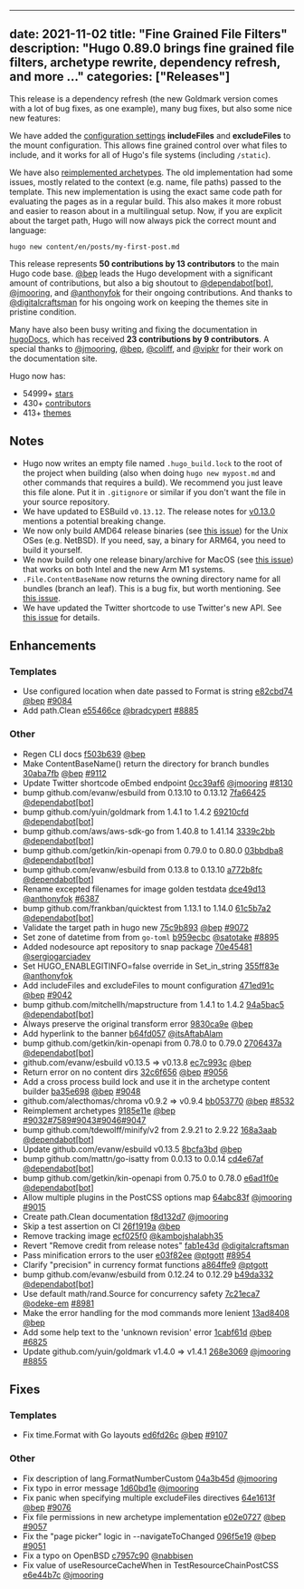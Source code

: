 
---
date: 2021-11-02
title: "Fine Grained File Filters"
description: "Hugo 0.89.0 brings fine grained file filters, archetype rewrite, dependency refresh, and more ..."
categories: ["Releases"]
---

This release is a dependency refresh (the new Goldmark version comes with a lot of bug fixes, as one example), many bug fixes, but also some nice new features:

We have added the [configuration settings](https://gohugo.io/hugo-modules/configuration/#module-config-mounts) **includeFiles** and **excludeFiles** to the mount configuration. This allows fine grained control over what files to include, and it works for all of Hugo's file systems (including `/static`).

We have also [reimplemented archetypes](https://github.com/gohugoio/hugo/pull/9045). The old implementation had some issues, mostly related to the context (e.g. name, file paths) passed to the template. This new implementation is using the exact same code path for evaluating the pages as in a regular build. This also makes it more robust and easier to reason about in a multilingual setup. Now, if you are explicit about the target path, Hugo will now always pick the correct mount and language:

```
hugo new content/en/posts/my-first-post.md
```

This release represents **50 contributions by 13 contributors** to the main Hugo code base. [@bep](https://github.com/bep) leads the Hugo development with a significant amount of contributions, but also a big shoutout to [@dependabot[bot]](https://github.com/apps/dependabot), [@jmooring](https://github.com/jmooring), and [@anthonyfok](https://github.com/anthonyfok) for their ongoing contributions.
And thanks to [@digitalcraftsman](https://github.com/digitalcraftsman) for his ongoing work on keeping the themes site in pristine condition.

Many have also been busy writing and fixing the documentation in [hugoDocs](https://github.com/gohugoio/hugoDocs),
which has received **23 contributions by 9 contributors**. A special thanks to [@jmooring](https://github.com/jmooring), [@bep](https://github.com/bep), [@coliff](https://github.com/coliff), and [@vipkr](https://github.com/vipkr) for their work on the documentation site.


Hugo now has:

* 54999+ [stars](https://github.com/gohugoio/hugo/stargazers)
* 430+ [contributors](https://github.com/gohugoio/hugo/graphs/contributors)
* 413+ [themes](http://themes.gohugo.io/)


## Notes

* Hugo now writes an empty file named `.hugo_build.lock` to the root of the project when building (also when doing `hugo new mypost.md` and other commands that requires a build). We recommend you just leave this file alone. Put it in `.gitignore` or similar if you don't want the file in your source repository.
* We have updated to ESBuild `v0.13.12`. The release notes for [v0.13.0](https://github.com/evanw/esbuild/releases/tag/v0.13.0) mentions a potential breaking change.
* We now only build AMD64 release binaries (see [this issue](https://github.com/gohugoio/hugo/issues/9102)) for the Unix OSes (e.g. NetBSD). If you need, say, a binary for ARM64, you need to build it yourself.
* We now build only one release binary/archive for MacOS (see [this issue](https://github.com/gohugoio/hugo/issues/9035)) that works on both Intel and the new Arm M1 systems.
* `.File.ContentBaseName` now returns the owning directory name for all bundles (branch an leaf). This is a bug fix, but worth mentioning. See [this issue](https://github.com/gohugoio/hugo/issues/9112).
* We have updated the Twitter shortcode to use Twitter's new API. See [this issue](https://github.com/gohugoio/hugo/pull/9106) for details.

## Enhancements

### Templates

* Use configured location when date passed to Format is string [e82cbd74](https://github.com/gohugoio/hugo/commit/e82cbd746fd4b07e40fedacc4247b9cd50ef70e7) [@bep](https://github.com/bep) [#9084](https://github.com/gohugoio/hugo/issues/9084)
* Add path.Clean [e55466ce](https://github.com/gohugoio/hugo/commit/e55466ce70363418309d465a0f2aa6c7ada1e51d) [@bradcypert](https://github.com/bradcypert) [#8885](https://github.com/gohugoio/hugo/issues/8885)

### Other

* Regen CLI docs [f503b639](https://github.com/gohugoio/hugo/commit/f503b6395707f8e576af734efab83092d62fae37) [@bep](https://github.com/bep) 
* Make ContentBaseName() return the directory for branch bundles [30aba7fb](https://github.com/gohugoio/hugo/commit/30aba7fb099678363b0a4828936ed28e740e00e2) [@bep](https://github.com/bep) [#9112](https://github.com/gohugoio/hugo/issues/9112)
* Update Twitter shortcode oEmbed endpoint [0cc39af6](https://github.com/gohugoio/hugo/commit/0cc39af68232f1a4981aae2e72cf65da762b5768) [@jmooring](https://github.com/jmooring) [#8130](https://github.com/gohugoio/hugo/issues/8130)
* bump github.com/evanw/esbuild from 0.13.10 to 0.13.12 [7fa66425](https://github.com/gohugoio/hugo/commit/7fa66425aa0a918b4bf5eb9a21f6e567e0a7e876) [@dependabot[bot]](https://github.com/apps/dependabot) 
* bump github.com/yuin/goldmark from 1.4.1 to 1.4.2 [69210cfd](https://github.com/gohugoio/hugo/commit/69210cfdf341d1faef23f4e9290d51448dd5e0c6) [@dependabot[bot]](https://github.com/apps/dependabot) 
* bump github.com/aws/aws-sdk-go from 1.40.8 to 1.41.14 [3339c2bb](https://github.com/gohugoio/hugo/commit/3339c2bb618c29bb3ad442c71fe1542ad7195971) [@dependabot[bot]](https://github.com/apps/dependabot) 
* bump github.com/getkin/kin-openapi from 0.79.0 to 0.80.0 [03bbdba8](https://github.com/gohugoio/hugo/commit/03bbdba8be19929cb6a14243b690372fbfbc6aa6) [@dependabot[bot]](https://github.com/apps/dependabot) 
* bump github.com/evanw/esbuild from 0.13.8 to 0.13.10 [a772b8fc](https://github.com/gohugoio/hugo/commit/a772b8fc3833e010553c412dd5daa0175e6ccead) [@dependabot[bot]](https://github.com/apps/dependabot) 
* Rename excepted filenames for image golden testdata [dce49d13](https://github.com/gohugoio/hugo/commit/dce49d13336f3dbadaa1359322a277ad4cb55679) [@anthonyfok](https://github.com/anthonyfok) [#6387](https://github.com/gohugoio/hugo/issues/6387)
* bump github.com/frankban/quicktest from 1.13.1 to 1.14.0 [61c5b7a2](https://github.com/gohugoio/hugo/commit/61c5b7a2e623255be99da7adf200f0591c9a1195) [@dependabot[bot]](https://github.com/apps/dependabot) 
* Validate the target path in hugo new [75c9b893](https://github.com/gohugoio/hugo/commit/75c9b893d98961a504cff9ed3c89055d16e315d6) [@bep](https://github.com/bep) [#9072](https://github.com/gohugoio/hugo/issues/9072)
* Set zone of datetime from from `go-toml` [b959ecbc](https://github.com/gohugoio/hugo/commit/b959ecbc8175e2bf260f10b08965531bce9bcb7e) [@satotake](https://github.com/satotake) [#8895](https://github.com/gohugoio/hugo/issues/8895)
* Added nodesource apt repository to snap package [70e45481](https://github.com/gohugoio/hugo/commit/70e454812ef684d02ffa881becf0f8ce6a1b5f8c) [@sergiogarciadev](https://github.com/sergiogarciadev) 
* Set HUGO_ENABLEGITINFO=false override in Set_in_string [355ff83e](https://github.com/gohugoio/hugo/commit/355ff83e74f6e27c79033b8dfb899e3a3b529049) [@anthonyfok](https://github.com/anthonyfok) 
* Add includeFiles and excludeFiles to mount configuration [471ed91c](https://github.com/gohugoio/hugo/commit/471ed91c60cd36645794925cb4892cc820eae626) [@bep](https://github.com/bep) [#9042](https://github.com/gohugoio/hugo/issues/9042)
* bump github.com/mitchellh/mapstructure from 1.4.1 to 1.4.2 [94a5bac5](https://github.com/gohugoio/hugo/commit/94a5bac5b29bbba1ca4809752fe3fd04a58547b6) [@dependabot[bot]](https://github.com/apps/dependabot) 
* Always preserve the original transform error [9830ca9e](https://github.com/gohugoio/hugo/commit/9830ca9e319f6ce313f4e542a202bd0d0469a9ed) [@bep](https://github.com/bep) 
* Add hyperlink to the banner [b64fd057](https://github.com/gohugoio/hugo/commit/b64fd0577b0fb222bea22ae347acb5dd17b2aa04) [@itsAftabAlam](https://github.com/itsAftabAlam) 
* bump github.com/getkin/kin-openapi from 0.78.0 to 0.79.0 [2706437a](https://github.com/gohugoio/hugo/commit/2706437a7d593b66b0fbad0235dbaf917593971b) [@dependabot[bot]](https://github.com/apps/dependabot) 
* github.com/evanw/esbuild v0.13.5 => v0.13.8 [ec7c993c](https://github.com/gohugoio/hugo/commit/ec7c993cfe216b8a3c6fbac85669cefef59778dd) [@bep](https://github.com/bep) 
* Return error on no content dirs [32c6f656](https://github.com/gohugoio/hugo/commit/32c6f656d93ecf4308f7c30848b13b4c6f157436) [@bep](https://github.com/bep) [#9056](https://github.com/gohugoio/hugo/issues/9056)
* Add a cross process build lock and use it in the archetype content builder [ba35e698](https://github.com/gohugoio/hugo/commit/ba35e69856900b6fc92681aa841cdcaefbb4b121) [@bep](https://github.com/bep) [#9048](https://github.com/gohugoio/hugo/issues/9048)
* github.com/alecthomas/chroma v0.9.2 => v0.9.4 [bb053770](https://github.com/gohugoio/hugo/commit/bb053770337e214f41bc1c524d458ba7fbe1fc08) [@bep](https://github.com/bep) [#8532](https://github.com/gohugoio/hugo/issues/8532)
* Reimplement archetypes [9185e11e](https://github.com/gohugoio/hugo/commit/9185e11effa682ea1ef7dc98f2943743671023a6) [@bep](https://github.com/bep) [#9032](https://github.com/gohugoio/hugo/issues/9032)[#7589](https://github.com/gohugoio/hugo/issues/7589)[#9043](https://github.com/gohugoio/hugo/issues/9043)[#9046](https://github.com/gohugoio/hugo/issues/9046)[#9047](https://github.com/gohugoio/hugo/issues/9047)
* bump github.com/tdewolff/minify/v2 from 2.9.21 to 2.9.22 [168a3aab](https://github.com/gohugoio/hugo/commit/168a3aab4622786ccd0943137fce3912707f2a46) [@dependabot[bot]](https://github.com/apps/dependabot) 
* Update github.com/evanw/esbuild v0.13.5 [8bcfa3bd](https://github.com/gohugoio/hugo/commit/8bcfa3bdf65492329da8093d841dd04c7a5a10c8) [@bep](https://github.com/bep) 
* bump github.com/mattn/go-isatty from 0.0.13 to 0.0.14 [cd4e67af](https://github.com/gohugoio/hugo/commit/cd4e67af182a1b3aa19db7609c7581c424e9310f) [@dependabot[bot]](https://github.com/apps/dependabot) 
* bump github.com/getkin/kin-openapi from 0.75.0 to 0.78.0 [e6ad1f0e](https://github.com/gohugoio/hugo/commit/e6ad1f0e763ee891bf4d71df0168b6949369c793) [@dependabot[bot]](https://github.com/apps/dependabot) 
* Allow multiple plugins in the PostCSS options map [64abc83f](https://github.com/gohugoio/hugo/commit/64abc83fc4b70c70458c582ae2cf67fc9c67bb3f) [@jmooring](https://github.com/jmooring) [#9015](https://github.com/gohugoio/hugo/issues/9015)
* Create path.Clean documentation [f8d132d7](https://github.com/gohugoio/hugo/commit/f8d132d731cf8e27c8c17931597fd975e8a7c3cc) [@jmooring](https://github.com/jmooring) 
* Skip a test assertion on CI [26f1919a](https://github.com/gohugoio/hugo/commit/26f1919ae0cf57d754bb029270c20e76cc32cf4d) [@bep](https://github.com/bep) 
* Remove tracking image [ecf025f0](https://github.com/gohugoio/hugo/commit/ecf025f006f22061728e78f2cf50257dde2225ee) [@kambojshalabh35](https://github.com/kambojshalabh35) 
* Revert "Remove credit from release notes" [fab1e43d](https://github.com/gohugoio/hugo/commit/fab1e43de59f3a7596ab23347387d846139bc3a3) [@digitalcraftsman](https://github.com/digitalcraftsman) 
* Pass minification errors to the user [e03f82ee](https://github.com/gohugoio/hugo/commit/e03f82eef2679ec8963894d0b911363eef40941a) [@ptgott](https://github.com/ptgott) [#8954](https://github.com/gohugoio/hugo/issues/8954)
* Clarify "precision" in currency format functions [a864ffe9](https://github.com/gohugoio/hugo/commit/a864ffe9acf295034bb38e789a0efa62906b2ae4) [@ptgott](https://github.com/ptgott) 
* bump github.com/evanw/esbuild from 0.12.24 to 0.12.29 [b49da332](https://github.com/gohugoio/hugo/commit/b49da33280cb01795ce833e70c2b7b78cca1867e) [@dependabot[bot]](https://github.com/apps/dependabot) 
* Use default math/rand.Source for concurrency safety [7c21eca7](https://github.com/gohugoio/hugo/commit/7c21eca74f95b61d6813d0c0b155bf07c9aa8575) [@odeke-em](https://github.com/odeke-em) [#8981](https://github.com/gohugoio/hugo/issues/8981)
* Make the error handling for the mod commands more lenient [13ad8408](https://github.com/gohugoio/hugo/commit/13ad8408fc6b645b12898fb8053388fc4848dfbd) [@bep](https://github.com/bep) 
* Add some help text to the 'unknown revision' error [1cabf61d](https://github.com/gohugoio/hugo/commit/1cabf61ddf96b89c95c3ba77a985168184920feb) [@bep](https://github.com/bep) [#6825](https://github.com/gohugoio/hugo/issues/6825)
* Update github.com/yuin/goldmark v1.4.0 => v1.4.1 [268e3069](https://github.com/gohugoio/hugo/commit/268e3069f37df01a5a58b615844652fb75b8503a) [@jmooring](https://github.com/jmooring) [#8855](https://github.com/gohugoio/hugo/issues/8855)

## Fixes

### Templates

* Fix time.Format with Go layouts [ed6fd26c](https://github.com/gohugoio/hugo/commit/ed6fd26ce884c49b02497728a99e90b92dd65f1f) [@bep](https://github.com/bep) [#9107](https://github.com/gohugoio/hugo/issues/9107)

### Other

* Fix description of lang.FormatNumberCustom [04a3b45d](https://github.com/gohugoio/hugo/commit/04a3b45db4cd28b4821b5c98cd67dfbf1d098957) [@jmooring](https://github.com/jmooring) 
* Fix typo in error message [1d60bd1e](https://github.com/gohugoio/hugo/commit/1d60bd1efa943349636edad3dd8c5427312ab0f1) [@jmooring](https://github.com/jmooring) 
* Fix panic when specifying multiple excludeFiles directives [64e1613f](https://github.com/gohugoio/hugo/commit/64e1613fb390bd893900dc0596e5c3f3c8e1cd8c) [@bep](https://github.com/bep) [#9076](https://github.com/gohugoio/hugo/issues/9076)
* Fix file permissions in new archetype implementation [e02e0727](https://github.com/gohugoio/hugo/commit/e02e0727e57f123f9a8de506e9c098bb374f7a23) [@bep](https://github.com/bep) [#9057](https://github.com/gohugoio/hugo/issues/9057)
* Fix the "page picker" logic in --navigateToChanged [096f5e19](https://github.com/gohugoio/hugo/commit/096f5e19217e985bccbf6c539e1b220541ffa6f6) [@bep](https://github.com/bep) [#9051](https://github.com/gohugoio/hugo/issues/9051)
* Fix a typo on OpenBSD [c7957c90](https://github.com/gohugoio/hugo/commit/c7957c90e83ff2b2cc958bd61486a244f0fd8891) [@nabbisen](https://github.com/nabbisen) 
* Fix value of useResourceCacheWhen in TestResourceChainPostCSS [e6e44b7c](https://github.com/gohugoio/hugo/commit/e6e44b7c41a9b517ffc3775ea0a6aec2b1d4591b) [@jmooring](https://github.com/jmooring) 
